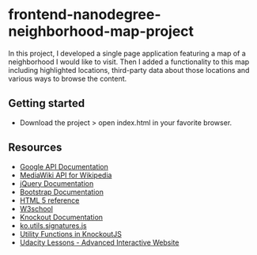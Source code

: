 # frontend-nanodegree-neighborhood-map-project

In this project, I developed a single page application featuring a map of a neighborhood I would like to visit. Then I added a functionality to this map including highlighted locations, third-party data about those locations and various ways to browse the content.

## Getting started

- Download the project > open index.html in your favorite browser.

## Resources

- [Google API Documentation](https://developers.google.com/maps/documentation/javascript/tutorial)
- [MediaWiki API for Wikipedia](https://www.mediawiki.org/wiki/API:Main_page)
- [jQuery Documentation](https://api.jquery.com)
- [Bootstrap Documentation](https://getbootstrap.com/docs/3.3/getting-started/)
- [HTML 5 reference](https://developer.mozilla.org/en-US/docs/Web/HTML/Element)
- [W3school](https://www.w3schools.com/bootstrap/default.asp)
- [Knockout Documentation](http://knockoutjs.com/documentation/introduction.html)
- [ko.utils.signatures.js](https://gist.github.com/hyle/1180607)
- [Utility Functions in KnockoutJS](http://www.knockmeout.net/2011/04/utility-functions-in-knockoutjs.html)
- [Udacity Lessons - Advanced Interactive Website](https://www.udacity.com/course/front-end-web-developer-nanodegree--nd001)

